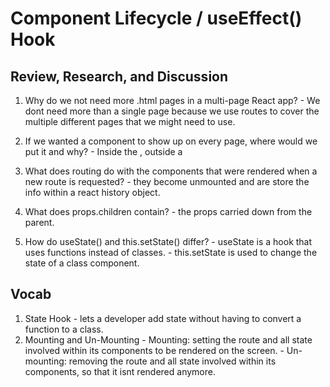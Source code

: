 # Component Lifecycle / useEffect() Hook

## Review, Research, and Discussion

   1. Why do we not need more .html pages in a multi-page React app?
     -  We dont need more than a single page because we use routes to cover the multiple different pages that we might need to use.
   2. If we wanted a component to show up on every page, where would we put it and why?
     - Inside the <BrowserRouter />, outside a <Route />

   3. What does routing do with the components that were rendered when a new route is requested?
     - they become unmounted and are store the info within a react history object.
   4. What does props.children contain?
     - the props carried down from the parent.
   5. How do useState() and this.setState() differ?
     - useState is a hook that uses functions instead of classes.
     - this.setState is used to change the state of a class component.

## Vocab

  1. State Hook
    - lets a developer add state without having to convert a function to a class.
  2. Mounting and Un-Mounting
    - Mounting: setting the route and all state involved within its components to be rendered on the screen.
    - Un-mounting: removing the route and all state involved within its components, so that it isnt rendered anymore.